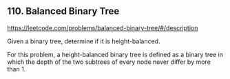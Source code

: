 ## 110. Balanced Binary Tree

https://leetcode.com/problems/balanced-binary-tree/#/description

Given a binary tree, determine if it is height-balanced.

For this problem, a height-balanced binary tree is defined as a binary tree in which the depth of the two subtrees of every node never differ by more than 1.
